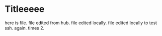 # Titleeeee

here is file.
file edited from hub.
file edited locally.
file edited locally to test ssh. again. times 2.